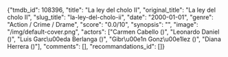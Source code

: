 {"tmdb_id": 108396, "title": "La ley del cholo II", "original_title": "La ley del cholo II", "slug_title": "la-ley-del-cholo-ii", "date": "2000-01-01", "genre": "Action / Crime / Drame", "score": "0.0/10", "synopsis": "", "image": "/img/default-cover.png", "actors": ["Carmen Cabello ()", "Leonardo Daniel ()", "Luis Garc\u00eda Berlanga ()", "Gibr\u00e1n Gonz\u00e1lez ()", "Diana Herrera ()"], "comments": [], "recommandations_id": []}